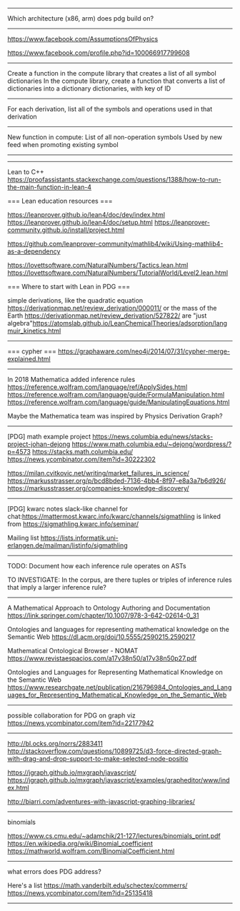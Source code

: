 **************************
Which architecture (x86, arm) does pdg build on?

**************************
https://www.facebook.com/AssumptionsOfPhysics

https://www.facebook.com/profile.php?id=100066917799608

**************************

Create a function in the compute library that creates a list of all symbol dictionaries
In the compute library, create a function that converts a list of dictionaries into a dictionary dictionaries, with key of ID

**************************
For each derivation, list all of the symbols and operations used in that derivation

**************************
New function in compute:
List of all non-operation symbols
Used by new feed when promoting existing symbol
**************************


*********************
Lean to C++
https://proofassistants.stackexchange.com/questions/1388/how-to-run-the-main-function-in-lean-4

=== Lean education resources ===

https://leanprover.github.io/lean4/doc/dev/index.html
https://leanprover.github.io/lean4/doc/setup.html
https://leanprover-community.github.io/install/project.html

https://github.com/leanprover-community/mathlib4/wiki/Using-mathlib4-as-a-dependency

https://lovettsoftware.com/NaturalNumbers/Tactics.lean.html
https://lovettsoftware.com/NaturalNumbers/TutorialWorld/Level2.lean.html


=== Where to start with Lean in PDG ===

simple derivations, like the quadratic equation
https://derivationmap.net/review_derivation/000011/
or the mass of the Earth
https://derivationmap.net/review_derivation/527822/
are "just algebra"https://atomslab.github.io/LeanChemicalTheories/adsorption/langmuir_kinetics.html


*****************************

=== cypher ===
https://graphaware.com/neo4j/2014/07/31/cypher-merge-explained.html

*****************************

In 2018 Mathematica added inference rules
https://reference.wolfram.com/language/ref/ApplySides.html
https://reference.wolfram.com/language/guide/FormulaManipulation.html
https://reference.wolfram.com/language/guide/ManipulatingEquations.html

Maybe the Mathematica team was inspired by Physics Derivation Graph?

***************

[PDG] math example project
https://news.columbia.edu/news/stacks-project-johan-dejong
https://www.math.columbia.edu/~dejong/wordpress/?p=4573
https://stacks.math.columbia.edu/
https://news.ycombinator.com/item?id=30222302

https://milan.cvitkovic.net/writing/market_failures_in_science/
https://markusstrasser.org/p/bcd8bded-7136-4bb4-8f97-e8a3a7b6d926/
https://markusstrasser.org/companies-knowledge-discovery/

***************

[PDG] kwarc notes
slack-like channel for chat:https://mattermost.kwarc.info/kwarc/channels/sigmathling
is linked from https://sigmathling.kwarc.info/seminar/

Mailing list
https://lists.informatik.uni-erlangen.de/mailman/listinfo/sigmathling

***************************

TODO: Document how each inference rule operates on ASTs

TO INVESTIGATE: In the corpus, are there tuples or triples of inference rules that imply a larger inference rule?
***************************

A Mathematical Approach to Ontology Authoring and Documentation
https://link.springer.com/chapter/10.1007/978-3-642-02614-0_31

Ontologies and languages for representing mathematical knowledge on the Semantic Web
https://dl.acm.org/doi/10.5555/2590215.2590217

Mathematical Ontological Browser - NOMAT
https://www.revistaespacios.com/a17v38n50/a17v38n50p27.pdf

Ontologies and Languages for Representing Mathematical Knowledge on the Semantic Web
https://www.researchgate.net/publication/216796984_Ontologies_and_Languages_for_Representing_Mathematical_Knowledge_on_the_Semantic_Web

*************************
possible collaboration for PDG on graph viz
https://news.ycombinator.com/item?id=22177942

*************************
http://bl.ocks.org/norrs/2883411
http://stackoverflow.com/questions/10899725/d3-force-directed-graph-with-drag-and-drop-support-to-make-selected-node-positio

https://jgraph.github.io/mxgraph/javascript/
https://jgraph.github.io/mxgraph/javascript/examples/grapheditor/www/index.html

http://biarri.com/adventures-with-javascript-graphing-libraries/
*************************

binomials

https://www.cs.cmu.edu/~adamchik/21-127/lectures/binomials_print.pdf
https://en.wikipedia.org/wiki/Binomial_coefficient
https://mathworld.wolfram.com/BinomialCoefficient.html
*******************
what errors does PDG address?

Here's a list
https://math.vanderbilt.edu/schectex/commerrs/
https://news.ycombinator.com/item?id=25135418
*****************************

